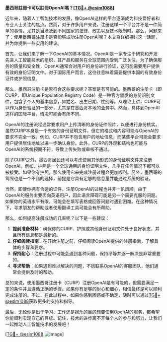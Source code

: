 **墨西哥註冊卡可以註冊OpenAI嗎？[[TG💪+ @esim1088](https://t.me/s/esim1088)]**

近年来，随着人工智能技术的发展，像OpenAI这样的平台逐渐成为科技爱好者和专业人士关注的焦点。然而，对于许多用户来说，注册这样一个平台并不是一件简单的事情，尤其是当涉及到不同国家的法律、政策以及技术限制时。那么，问题来了：使用墨西哥注册卡是否能够成功注册OpenAI呢？本文将详细探讨这一话题，并为你提供一些实用的建议。

首先，让我们来了解一下OpenAI的基本情况。OpenAI是一家专注于研究和开发先进人工智能技术的组织，其产品和服务在全球范围内受到广泛关注。为了确保服务的质量和安全性，OpenAI通常会对用户的身份进行验证，这可能需要用户提供有效的身份证明文件。对于国际用户而言，这往往意味着需要提供本国的有效身份证件或护照信息。

那么，墨西哥注册卡是否符合这些要求呢？答案是有可能的。墨西哥的注册卡（即CURP，即Unique Population Registry Code）是一种官方颁发的身份识别文件，包含了个人的基本信息，如姓名、出生日期、性别等。从理论上讲，CURP可以作为身份验证的一部分，尤其是在墨西哥本地的业务中。然而，具体到OpenAI这样的国际平台，情况可能会有所不同。

OpenAI的注册流程通常要求用户上传清晰的身份证件照片，以便进行身份核实。虽然CURP本身是一个有效的身份证明文件，但它的格式和内容可能与OpenAI的要求不完全一致。例如，CURP并不包含用户的地址信息，而某些平台可能会要求用户提供居住地址以进一步确认身份。此外，CURP的外观和结构也可能与OpenAI的系统预期不符，导致上传失败或审核不通过。

除了CURP之外，墨西哥居民还可以考虑使用其他形式的身份证明文件来注册OpenAI。例如，护照是一个全球通用的身份证明文件，几乎在任何情况下都可以被接受。如果你有护照，那么使用它来完成注册过程会更加顺利。另外，墨西哥的驾照也是一个不错的选择，前提是它具有足够的信息量并能通过系统的验证。

当然，即使你拥有合适的证件，注册OpenAI的过程也并非一帆风顺。由于OpenAI的服务主要面向英语用户，因此语言障碍可能是另一个需要克服的问题。如果你的英语水平有限，可能会在填写表格或回答问题时遇到困难。在这种情况下，寻求朋友的帮助或者使用翻译工具可能会有所帮助。

那么，如何提高注册成功的几率呢？以下是一些建议：

1. **提前准备材料**：确保你的CURP、护照或其他身份证明文件处于良好状态，并且所有信息都是最新的。
2. **仔细阅读指南**：在开始注册之前，仔细阅读OpenAI提供的注册指南，了解具体的步骤和要求。
3. **保持耐心**：注册过程中可能会遇到各种问题，保持冷静并逐一解决是非常重要的。
4. **寻求帮助**：如果遇到难以解决的问题，不妨联系OpenAI的客服团队，他们通常会提供及时的帮助。

总的来说，使用墨西哥注册卡（CURP）注册OpenAI是有可能的，但需要满足一定的条件并且遵循正确的步骤。如果你有足够的耐心和细心，相信最终是可以顺利完成注册的。不过，在此过程中，如果你感到困惑或不确定，随时可以通过[TG💪+ @esim1088](https://t.me/s/esim1088)获取更多的支持和指导。

最后，无论你是出于学习、工作还是娱乐的目的想要使用OpenAI的服务，都希望你能顺利实现自己的目标。记住，技术的进步离不开每个人的参与和努力，让我们一起推动人工智能技术的发展吧！

[[TG💪+ @esim1088](https://t.me/s/esim1088) ![Image](https://i.postimg.cc/4NQfJmqS/Snipaste-2025-05-13-00-14-12.png)]